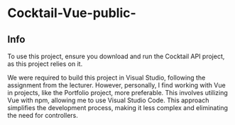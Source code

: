 # Cocktail-Vue-public-

## Info
To use this project, ensure you download and run the Cocktail API project, as this project relies on it.

We were required to build this project in Visual Studio, following the assignment from the lecturer. 
However, personally, I find working with Vue in projects, like the Portfolio project, more preferable. This involves utilizing Vue with npm, allowing me to use Visual Studio Code.
This approach simplifies the development process, making it less complex and eliminating the need for controllers.
